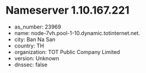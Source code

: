 # Nameserver 1.10.167.221

* as_number: 23969
* name: node-7vh.pool-1-10.dynamic.totinternet.net.
* city: Ban Na San
* country: TH
* organization: TOT Public Company Limited
* version: Unknown
* dnssec: false
